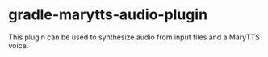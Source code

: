 # gradle-marytts-audio-plugin

This plugin can be used to synthesize audio from input files and a MaryTTS voice.